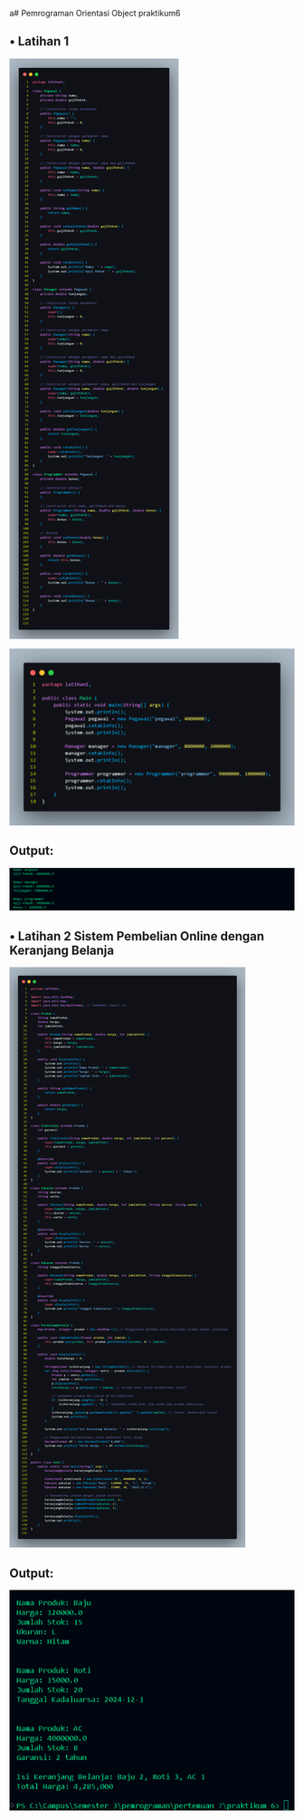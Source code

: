 a# Pemrograman Orientasi Object praktikum6

##  • Latihan 1
![](screenshot/pegawai.png)

![](screenshot/main.png)
## Output:

![](screenshot/output1.png)

##  • Latihan 2 Sistem Pembelian Online dengan Keranjang Belanja

  ![](screenshot/main2.png)
   
## Output:
![](screenshot/output2.png)

